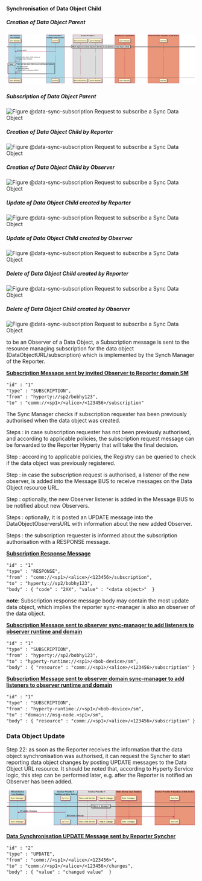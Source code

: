 #### Synchronisation of Data Object Child

##### Creation of Data Object Parent

![Figure @data-sync-subscription Request to subscribe a Sync Data Object](data-object-child.png)

##### Subscription of Data Object Parent

![Figure @data-sync-subscription Request to subscribe a Sync Data Object](data-object-child-001.png)

##### Creation of Data Object Child by Reporter

![Figure @data-sync-subscription Request to subscribe a Sync Data Object](data-object-child-002.png)

##### Creation of Data Object Child by Observer

![Figure @data-sync-subscription Request to subscribe a Sync Data Object](data-object-child-003.png)

##### Update of Data Object Child created by Reporter

![Figure @data-sync-subscription Request to subscribe a Sync Data Object](data-object-child-004.png)

##### Update of Data Object Child created by Observer

![Figure @data-sync-subscription Request to subscribe a Sync Data Object](data-object-child-005.png)

##### Delete of Data Object Child created by Reporter

![Figure @data-sync-subscription Request to subscribe a Sync Data Object](data-object-child-006.png)

##### Delete of Data Object Child created by Observer

![Figure @data-sync-subscription Request to subscribe a Sync Data Object](data-object-child-007.png)

to be an Observer of a Data Object, a Subscription message is sent to the resource managing subscription for the data object (DataObjectURL/subscription) which is implemented by the Synch Manager of the Reporter.

**[Subscription Message sent by invited Observer to Reporter domain SM](https://github.com/reTHINK-project/architecture/tree/master/docs/datamodel/message#subscriptionmessagebody)**

```
"id" : "1"
"type" : "SUBSCRIPTION",
"from" : "hyperty://sp2/bobhy123",
"to" : "comm://<sp1>/<alice>/<123456>/subscription"
```

The Sync Manager checks if subscription requester has been previously authorised when the data object was created.

Steps : in case subscription requester has not been previously authorised, and according to applicable policies, the subscription request message can be forwarded to the Reporter Hyperty that will take the final decision.

Step : according to applicable policies, the Registry can be queried to check if the data object was previously registered.

Step : in case the subscription request is authorised, a listener of the new observer, is added into the Message BUS to receive messages on the Data Object resource URL.

Step : optionally, the new Observer listener is added in the Message BUS to be notified about new Observers.

Steps : optionally, it is posted an UPDATE message into the DataObjectObserversURL with information about the new added Observer.

Steps : the subscription requester is informed about the subscription authorisation with a RESPONSE message.

**[Subscription Response Message ](https://github.com/reTHINK-project/architecture/tree/master/docs/datamodel/message#responsemessagebody)**

```
"id" : "1"
"type" : "RESPONSE",
"from" : "comm://<sp1>/<alice>/<123456>/subscription",
"to" : "hyperty://sp2/bobhy123",
"body" : { "code" : "2XX", "value" : "<data object>"  }
```

**note**: Subscription response message body may contain the most update data object, which implies the reporter sync-manager is also an observer of the data object.

**[Subscription Message sent to observer sync-manager to add listeners to observer runtime and domain ](https://github.com/reTHINK-project/architecture/tree/master/docs/datamodel/message#subscriptionmessagebody)**

```
"id" : "1"
"type" : "SUBSCRIPTION",
"from" : "hyperty://sp2/bobhy123",
"to" : "hyperty-runtime://<sp1>/<bob-device>/sm",
"body" : { "resource" : "comm://<sp1>/<alice>/<123456>/subscription" }
```

**[Subscription Message sent to observer domain sync-manager to add listeners to observer runtime and domain ](https://github.com/reTHINK-project/architecture/tree/master/docs/datamodel/message#subscriptionmessagebody)**

```
"id" : "1"
"type" : "SUBSCRIPTION",
"from" : "hyperty-runtime://<sp1>/<bob-device>/sm",
"to" : "domain://msg-node.<sp1>/sm",
"body" : { "resource" : "comm://<sp1>/<alice>/<123456>/subscription" }
```

### Data Object Update

Step 22: as soon as the Reporter receives the information that the data object synchronisation was authorised, it can request the Syncher to start reporting data object changes by posting UPDATE messages to the Data Object URL resource. It should be noted that, according to Hyperty Service logic, this step can be performed later, e.g. after the Reporter is notified an Observer has been added.

![Figure @runtime-basic-create-sync2 Data Object synchronisation is authorised and Observers added ](data-object-subscribe_001.png)

**[Data Synchronisation UPDATE Message sent by Reporter Syncher](https://github.com/reTHINK-project/architecture/tree/master/docs/datamodel/message#updatenmessagebody)**

```
"id" : "2"
"type" : "UPDATE",
"from" : "comm://<sp1>/<alice>/<123456>",
"to" : "comm://<sp1>/<alice>/<123456>/changes",
"body" : { "value" : "changed value"  }
```
